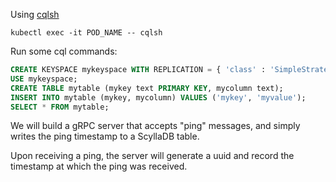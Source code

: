 Using [cqlsh]()

```
kubectl exec -it POD_NAME -- cqlsh 
```

Run some cql commands:

```sql
CREATE KEYSPACE mykeyspace WITH REPLICATION = { 'class' : 'SimpleStrategy', 'replication_factor' : 1 };
USE mykeyspace;
CREATE TABLE mytable (mykey text PRIMARY KEY, mycolumn text);
INSERT INTO mytable (mykey, mycolumn) VALUES ('mykey', 'myvalue');
SELECT * FROM mytable;
```

We will build a gRPC server that accepts "ping" messages, and simply writes the ping timestamp to a ScyllaDB table.

Upon receiving a ping, the server will generate a uuid and record the timestamp at which the ping was received.